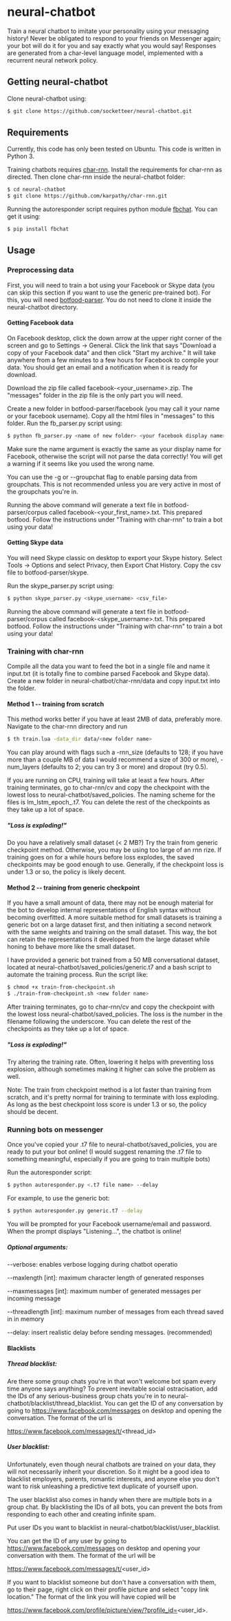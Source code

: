 # neural-chatbot
Train a neural chatbot to imitate your personality using your messaging history! Never be obligated to respond to your friends on Messenger again; your bot will do it for you and say exactly what you would say! Responses are generated from a char-level language model, implemented with a recurrent neural network policy.

## Getting neural-chatbot

Clone neural-chatbot using:
```bash
$ git clone https://github.com/socketteer/neural-chatbot.git
```

## Requirements

Currently, this code has only been tested on Ubuntu. This code is written in Python 3. 

Training chatbots requires [char-rnn](https://github.com/karpathy/char-rnn). Install the requirements for char-rnn as directed. Then clone char-rnn inside the neural-chatbot folder:

```bash
$ cd neural-chatbot
$ git clone https://github.com/karpathy/char-rnn.git
```

Running the autoresponder script requires python module [fbchat](http://fbchat.readthedocs.io/en/master/install.html). You can get it using:

```bash
$ pip install fbchat
```

## Usage

### Preprocessing data

First, you will need to train a bot using your Facebook or Skype data (you can skip this section if you want to use the generic pre-trained bot). For this, you will need [botfood-parser](https://github.com/socketeer/botfood-parser). You do not need to clone it inside the neural-chatbot directory.

#### Getting Facebook data

On Facebook desktop, click the down arrow at the upper right corner of the screen and go to Settings -> General. Click the link that says "Download a copy of your Facebook data" and then click "Start my archive." It will take anywhere from a few minutes to a few hours for Facebook to compile your data. You should get an email and a notification when it is ready for download.

Download the zip file called facebook-<your_username>.zip. The "messages" folder in the zip file is the only part you will need. 

Create a new folder in botfood-parser/facebook (you may call it your name or your facebook username). Copy all the html files in "messages" to this folder. Run the fb_parser.py script using:

```bash
$ python fb_parser.py <name of new folder> <your facebook display name>
```

Make sure the name argument is exactly the same as your display name for Facebook, otherwise the script will not parse the data correctly! You will get a warning if it seems like you used the wrong name.

You can use the -g or --groupchat flag to enable parsing data from groupchats. This is not recommended unless you are very active in most of the groupchats you're in.

Running the above command will generate a text file in botfood-parser/corpus called facebook-<your_first_name>.txt. This prepared botfood. Follow the instructions under "Training with char-rnn" to train a bot using your data!

#### Getting Skype data

You will need Skype classic on desktop to export your Skype history. Select Tools -> Options and select Privacy, then Export Chat History. Copy the csv file to botfood-parser/skype.

Run the skype_parser.py script using:

```bash
$ python skype_parser.py <skype_username> <csv_file>
```

Running the above command will generate a text file in botfood-parser/corpus called facebook-<skype_username>.txt. This prepared botfood. Follow the instructions under "Training with char-rnn" to train a bot using your data!

### Training with char-rnn

Compile all the data you want to feed the bot in a single file and name it input.txt (it is totally fine to combine parsed Facebook and Skype data). Create a new folder in neural-chatbot/char-rnn/data and copy input.txt into the folder.

#### Method 1 -- training from scratch

This method works better if you have at least 2MB of data, preferably more. Navigate to the char-rnn directory and run

```bash
$ th train.lua -data_dir data/<new folder name>
```

You can play around with flags such a -rnn_size (defaults to 128; if you have more than a couple MB of data I would recommend a size of 300 or more), -num_layers (defaults to 2; you can try 3 or more) and dropout (try 0.5).

If you are running on CPU, training will take at least a few hours. After training terminates, go to char-rnn/cv and copy the checkpoint with the lowest loss to neural-chatbot/saved_policies. The naming scheme for the files is lm_lstm_epoch<epoch>_<loss>.t7. You can delete the rest of the checkpoints as they take up a lot of space.

##### "Loss is exploding!"

Do you have a relatively small dataset (< 2 MB?) Try the train from generic checkpoint method. Otherwise, you may be using too large of an rnn rize. If training goes on for a while hours before loss explodes, the saved checkpoints may be good enough to use. Generally, if the checkpoint loss is under 1.3 or so, the policy is likely decent.

#### Method 2 -- training from generic checkpoint

If you have a small amount of data, there may not be enough material for the bot to develop internal representations of English syntax without becoming overfitted. A more suitable method for small datasets is training a generic bot on a large dataset first, and then initiating a second network with the same weights and training on the small dataset. This way, the bot can retain the representations it developed from the large dataset while honing to behave more like the small dataset.

I have provided a generic bot trained from a 50 MB conversational dataset, located at neural-chatbot/saved_policies/generic.t7 and a bash script to automate the training process. Run the script like:

```bash
$ chmod +x train-from-checkpoint.sh
$ ./train-from-checkpoint.sh <new folder name>
```

After training terminates, go to char-rnn/cv and copy the checkpoint with the lowest loss neural-chatbot/saved_policies. The loss is the number in the filename following the underscore. You can delete the rest of the checkpoints as they take up a lot of space.

##### "Loss is exploding!"

Try altering the training rate. Often, lowering it helps with preventing loss explosion, although sometimes making it higher can solve the problem as well. 

Note: The train from checkpoint method is a lot faster than training from scratch, and it's pretty normal for training to terminate with loss exploding. As long as the best checkpoint loss score is under 1.3 or so, the policy should be decent.

### Running bots on messenger

Once you've copied your .t7 file to neural-chatbot/saved_policies, you are ready to put your bot online! (I would suggest renaming the .t7 file to something meaningful, especially if you are going to train multiple bots)

Run the autoresponder script:

```bash
$ python autoresponder.py <.t7 file name> --delay
```

For example, to use the generic bot:

```bash
$ python autoresponder.py generic.t7 --delay
``` 
You will be prompted for your Facebook username/email and password. When the prompt displays "Listening...", the chatbot is online!

##### Optional arguments:

--verbose: enables verbose logging during chatbot operatio

--maxlength [int]: maximum character length of generated responses

--maxmessages [int]: maximum number of generated messages per incoming message

--threadlength [int]: maximum number of messages from each thread saved in in memory

--delay: insert realistic delay before sending messages. (recommended)

#### Blacklists

##### Thread blacklist:

Are there some group chats you're in that won't welcome bot spam every time anyone says anything? To prevent inevitable social ostracisation, add the IDs of any serious-business group chats you're in to neural-chatbot/blacklist/thread_blacklist. You can get the ID of any conversation by going to https://www.facebook.com/messages on desktop and opening the conversation. The format of the url is 

https://www.facebook.com/messages/t/<thread_id>

##### User blacklist:

Unfortunately, even though neural chatbots are trained on your data, they will not necessarily inherit your discretion. So it might be a good idea to blacklist employers, parents, romantic interests, and anyone else you don't want to risk unleashing a predictive text duplicate of yourself upon.

The user blacklist also comes in handy when there are multiple bots in a group chat. By blacklisting the IDs of all bots, you can prevent the bots from responding to each other and creating infinite spam.

Put user IDs you want to blacklist in neural-chatbot/blacklist/user_blacklist.

You can get the ID of any user by going to https://www.facebook.com/messages on desktop and opening your conversation with them. The format of the url will be

https://www.facebook.com/messages/t/<user_id>

If you want to blacklist someone but don't have a conversation with them, go to their page, right click on their profile picture and select "copy link location." The format of the link you will have copied will be 

https://www.facebook.com/profile/picture/view/?profile_id=<user_id>.
